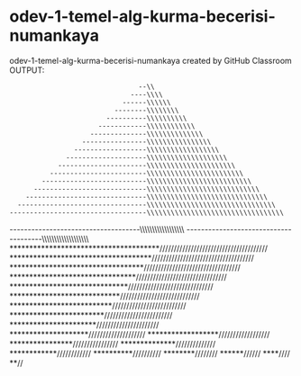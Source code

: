 # odev-1-temel-alg-kurma-becerisi-numankaya
odev-1-temel-alg-kurma-becerisi-numankaya created by GitHub Classroom
OUTPUT:

                                    --\\
                                  ----\\\\
                                ------\\\\\\
                              --------\\\\\\\\
                            ----------\\\\\\\\\\
                          ------------\\\\\\\\\\\\
                        --------------\\\\\\\\\\\\\\        
                      ----------------\\\\\\\\\\\\\\\\      
                    ------------------\\\\\\\\\\\\\\\\\\    
                  --------------------\\\\\\\\\\\\\\\\\\\\  
                ----------------------\\\\\\\\\\\\\\\\\\\\\\
              ------------------------\\\\\\\\\\\\\\\\\\\\\\\\
            --------------------------\\\\\\\\\\\\\\\\\\\\\\\\\\
          ----------------------------\\\\\\\\\\\\\\\\\\\\\\\\\\\\
        ------------------------------\\\\\\\\\\\\\\\\\\\\\\\\\\\\\\
      --------------------------------\\\\\\\\\\\\\\\\\\\\\\\\\\\\\\\\
    ----------------------------------\\\\\\\\\\\\\\\\\\\\\\\\\\\\\\\\\\
  ------------------------------------\\\\\\\\\\\\\\\\\\\\\\\\\\\\\\\\\\\\
--------------------------------------\\\\\\\\\\\\\\\\\\\\\\\\\\\\\\\\\\\\\\
**************************************//////////////////////////////////////
  ************************************////////////////////////////////////
    **********************************//////////////////////////////////
      ********************************////////////////////////////////
        ******************************//////////////////////////////
          ****************************////////////////////////////
            **************************//////////////////////////
              ************************////////////////////////
                **********************//////////////////////
                  ********************////////////////////
                    ******************//////////////////
                      ****************////////////////
                        **************//////////////
                          ************////////////
                            **********//////////
                              ********////////
                                ******//////
                                  ****////
                                    **//
